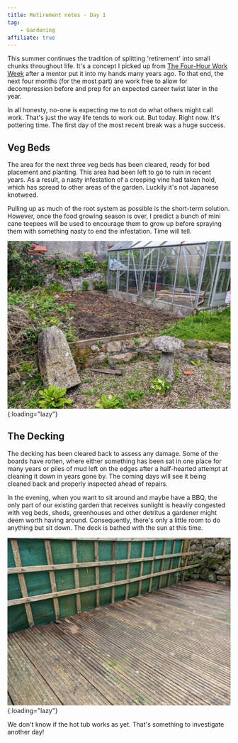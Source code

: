 ```yaml
---
title: Retirement notes - Day 1
tag:
    - Gardening
affiliate: true
---
```


This summer continues the tradition of splitting 'retirement' into small chunks throughout life. It's a concept I picked up from [The Four-Hour Work Week](https://amzn.to/3AOGcYf) after a mentor put it into my hands many years ago. To that end, the next four months (for the most part) are work free to allow for decompression before and prep for an expected career twist later in the year.

In all honesty, no-one is expecting me to not do what others might call work. That's just the way life tends to work out. But today. Right now. It's pottering time. The first day of the most recent break was a huge success.

## Veg Beds

The area for the next three veg beds has been cleared, ready for bed placement and planting. This area had been left to go to ruin in recent years. As a result, a nasty infestation of a creeping vine had taken hold, which has spread to other areas of the garden. Luckily it's not Japanese knotweed. 

Pulling up as much of the root system as possible is the short-term solution. However, once the food growing season is over, I predict a bunch of mini cane teepees will be used to encourage them to grow up before spraying them with something nasty to end the infestation. Time will tell.

![The cleared veg bed area](/assets/images/2023/veg-patch.jpg "A cleared mud patch"){:loading="lazy"}

## The Decking

The decking has been cleared back to assess any damage. Some of the boards have rotten, where either something has been sat in one place for many years or piles of mud left on the edges after a half-hearted attempt at cleaning it down in years gone by. The coming days will see it being cleaned back and properly inspected ahead of repairs.

In the evening, when you want to sit around and maybe have a BBQ, the only part of our existing garden that receives sunlight is heavily congested with veg beds, sheds, greenhouses and other detritus a gardener might deem worth having around. Consequently, there's only a little room to do anything but sit down. The deck is bathed with the sun at this time.

![Dilapidated decking](/assets/images/2023/decking.jpg "The deck needs some love"){:loading="lazy"}

We don't know if the hot tub works as yet. That's something to investigate another day!
